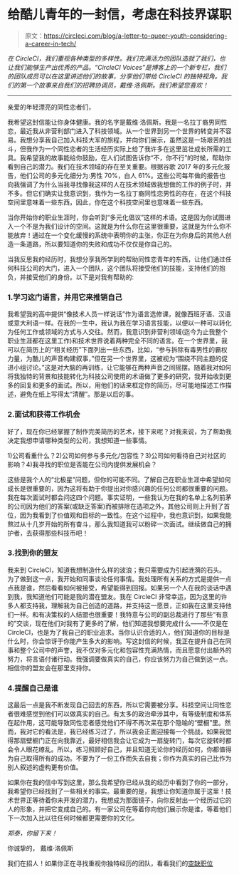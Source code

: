 # 给酷儿青年的一封信，考虑在科技界谋职

> 原文：<https://circleci.com/blog/a-letter-to-queer-youth-considering-a-career-in-tech/>

*在 CircleCI，我们重视各种类型的多样性。我们充满活力的团队造就了我们，也让我们能够生产出优秀的产品。“CircleCI Voices”是博客上的一个新专栏，我们的团队成员可以在这里讲述他们的故事，分享他们带给 CircleCI 的独特视角。我们的第一个故事来自我们的招聘协调员，戴维·洛佩斯。我们希望您喜欢！*

* * *

亲爱的年轻漂亮的同性恋者们，

我希望这封信能让你身体健康。我的名字是戴维·洛佩斯。我是一名拉丁裔男同性恋，最近我从非营利部门进入了科技领域。从一个世界到另一个世界的转变并不容易。我想分享我自己加入科技大军的旅程，并向你们展示，虽然这是一场艰苦的战斗，但我作为一个同性恋者的生活经历实际上给了我许多在这里茁壮成长所需的工具。我希望我的故事能给你鼓励，在人们试图告诉你“不，你不行”的时候，帮助你看到自己的潜力。我们在技术领域的存在至关重要。根据谷歌 2017 年的多元化报告，他们公司的多元化细分为:男性 70%，白人 61%。这些公司每年做的报告也向我强调了为什么当我寻找像我这样的人在技术领域做我想做的工作的例子时，并不多。但它们确实让我意识到，我作为一名拉丁裔同性恋男性的存在，在这个科技空间里意味着一些东西，因此，你在这个科技空间里也意味着一些东西。

当你开始你的职业生涯时，你会听到“多元化倡议”这样的术语。这是因为你试图进入一个不是为我们设计的空间。这就是为什么你在这里很重要，这就是为什么你不能放弃！通过在一个变化缓慢的系统中表明你的主张，你正在为你身后的其他人创造一条道路，所以要知道你的失败和成功不仅仅是你自己的。

当我反思我的经历时，我想分享我所学到的帮助同性恋青年的东西，让他们通过任何科技公司的大门，进入一个团队，这个团队将接受他们的技能，支持他们的抱负，并接受他们的身份。以下是对我有帮助的:

### 1.学习这门语言，并用它来推销自己

我希望我的高中提供“像技术人员一样说话”作为语言选修课，就像西班牙语、汉语或意大利语一样。在我的一生中，我认为我在学习语言技能，以便以一种可以转化为任何工作或领域的方式与人交往。然而，我意识到非营利领域(迄今为止我整个职业生涯都在这里工作)和技术世界说着两种完全不同的语言。在一个世界里，我可以在简历上的“相关经历”下面列出一些东西，比如，“参与拆除有毒男性的霸权力量，为酷儿的声音构建叙事，”但在另一个世界里，这被视为“围绕不同主题的促进小组讨论。”这是对大脑的再训练，让它能够在两种声音之间摇摆。随着我对如何将我独特的背景和技能转化为科技公司使用的术语做了更多的研究，我开始收到更多的回复和更多的面试。所以，用他们的话来框定你的简历，尽可能地描述工作描述，避免在纸上写得太“清醒”。那是以后的事。

### 2.面试和获得工作机会

好了，现在你已经掌握了制作完美简历的艺术，接下来呢？对我来说，为了帮助我决定我想申请哪种类型的公司，我想知道一些事情。

1)公司看重什么？2)公司如何参与多元化/包容性？3)公司如何看待自己对社区的影响？4)我寻找的职位是否能在公司内提供发展机会？

这些是我个人的“北极星”问题，但你的可能不同。了解自己在职业生涯中希望如何成长是很重要的，因为这将有助于你提出对你感兴趣的任何公司都很重要的问题。我在每次面试时都会问这四个问题。事实证明，一些我认为在我的名单上名列前茅的公司因为他们的答案(或缺乏答案)而被排除在选项之外，其他公司则上升到了首位，因为我看到了价值观和目标的一致性。在这个过程中，我也意识到，如果我能熬过从十几岁开始的所有奋斗，那么我知道我可以粉碎一次面试。继续做自己的拥护者，去获得那些科技币吧！

### 3.找到你的盟友

我来到 CircleCI，知道我想制造什么样的波浪；我只需要成为引起涟漪的石头。为了做到这一点，我开始和同事谈论任何事情。我处理所有关系的方式是提供一点点我是谁，然后看看如何被接受，希望能得到回报。如果另一个人在我的谈话中遇到我，我知道他们可能是我的潜在盟友。我在 CircleCI 非常幸运，因为这里的许多人都支持我，理解我为自己创造的道路，并支持这一愿景，正如我在这里支持他们一样。和有决策权的人结盟也很重要！我特意与公司的副总裁进行了那些“有意的”交谈，现在他们对我有了更多的了解，他们知道我想要完成什么——不仅是在 CircleCI，也是为了我自己的职业追求。当你认识合适的人，他们知道你的目标是什么时，你会惊讶于你能产生多大的影响。写这封信的时候，我正在提升自己在同事和整个公司中的声誉，我不仅对多元化和包容性充满热情，而且愿意付出额外的努力，将言语付诸行动。我强调要做真实的自己，你应该努力为自己做到这一点。相信你的盟友会在那里支持你。

### 4.提醒自己是谁

这最后一点是我不断发现自己回去的东西，所以它需要被分享。科技空间让同性恋者很难感觉到他们可以做真实的自己。有太多的政治牵涉其中，有等级制度和体系在起作用，这可能导致同性恋者感觉他们不得不再次呆在那个隐喻的“壁橱”里。然而，我对它的看法是，我已经练习过了，所以我会正面迎接每一个挑战，如果我觉得那扇壁橱门正在向我靠近，最好相信我会让它成为一扇旋转门，每次它旋转时都会令人眼花缭乱。所以，练习照顾好自己，并且知道无论你的经历如何，你都值得为自己取得所有的成功。不要为了一份工作而失去自我；你作为真实的自己比作为别人叙述的虚构更有价值。

如果你在我的信中写到这里，那么我希望你已经从我的经历中看到了你的一部分，我希望你已经找到了一些相关的事实。最重要的是，我想让你知道你属于这里！技术世界正等待着你未开发的潜力，我想成为那面镜子，向你反射出一个经历过它的人的形象，并把它变成自己的。有一家公司在等着你向他们展示你是谁，等着他们下一次加入比以往任何时候都更需要你的文化。

*郑泰，你留下来！*

你诚挚的，
戴维·洛佩斯

我们在招人！如果你正在寻找重视你独特经历的团队，看看我们的[空缺职位](/careers/)